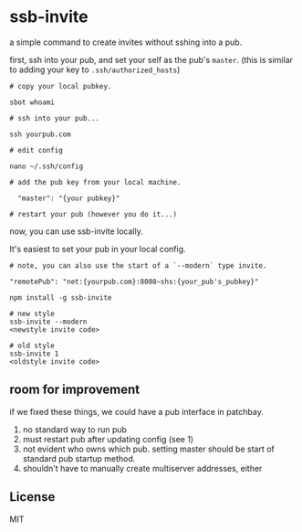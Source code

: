 # ssb-invite

a simple command to create invites without sshing into a pub.

first, ssh into your pub, and set your self as the pub's `master`.
(this is similar to adding your key to `.ssh/authorized_hosts`)

```
# copy your local pubkey.

sbot whoami

# ssh into your pub...

ssh yourpub.com

# edit config

nano ~/.ssh/config

# add the pub key from your local machine.

  "master": "{your pubkey}"

# restart your pub (however you do it...)
```

now, you can use ssb-invite locally.

It's easiest to set your pub in your local config.

```
# note, you can also use the start of a `--modern` type invite.

"remotePub": "net:{yourpub.com}:8008~shs:{your_pub's_pubkey}"

npm install -g ssb-invite

# new style
ssb-invite --modern
<newstyle invite code>

# old style
ssb-invite 1
<oldstyle invite code>
```

## room for improvement

if we fixed these things, we could have a pub interface in patchbay.

1. no standard way to run pub
2. must restart pub after updating config (see 1)
3. not evident who owns which pub. setting master should be start of standard pub startup method.
4. shouldn't have to manually create multiserver addresses, either

## License

MIT

